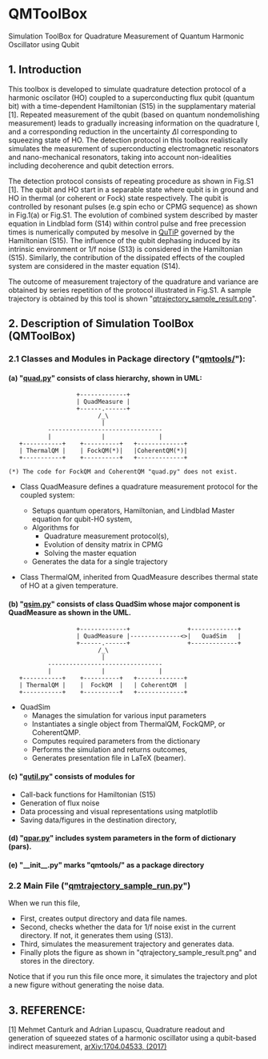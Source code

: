 # QMToolBox
Simulation ToolBox for Quadrature Measurement of Quantum Harmonic Oscillator using Qubit

## 1. Introduction

This toolbox is developed to simulate quadrature detection protocol of a harmonic
oscilator (HO) coupled to a superconducting flux qubit (quantum bit) with 
a time-dependent Hamiltonian (S15) in the supplamentary material [1]. 
Repeated measurement of the qubit (based on quantum nondemolishing measurement)
leads to gradually increasing information on the quadrature I, and 
a corresponding reduction in the uncertainty
$\Delta$I corresponding to squeezing state of HO.
The detection protocol in this toolbox realistically simulates
the measurement of superconducting
electromagnetic resonators and nano-mechanical
resonators, taking into account non-idealities including
decoherence and qubit detection errors. 

The detection protocol consists of repeating procedure as shown in Fig.S1 [1]. 
The qubit and HO start in a separable state where qubit is in ground and HO 
in thermal (or coherent or Fock) state respectively.
The qubit is controlled by resonant pulses (e.g spin echo or CPMG sequence)
as shown in Fig.1(a) or Fig.S1. The evolution of combined system described by 
master equation in Lindblad form (S14) within control pulse and 
free precession times is numerically computed by mesolve in [QuTiP](www.qutip.org) 
governed by the Hamiltonian (S15). 
The influence of the qubit dephasing induced by its intrinsic environment
or 1/f noise (S13) is considered in the Hamiltonian (S15). Similarly, 
the contribution of the dissipated effects of the coupled system 
are considered in the master equation (S14).

The outcome of measurement trajectory of the quadrature and variance 
are obtained by series repetition of the protocol illustrated in Fig.S1.
A sample trajectory is obtained by this tool is shown 
"[qtrajectory_sample_result.png](https://github.com/canturk/qmtoolbox/blob/master/qtrajectory_sample_result.png)".



## 2. Description of Simulation ToolBox (QMToolBox)

### 2.1 Classes and Modules in Package directory ("[qmtools/](https://github.com/canturk/qmtoolbox/blob/master/qmtools)"):
	
#### (a) "[quad.py](https://github.com/canturk/qmtoolbox/blob/master/qmtools/quad.py)" consists of class hierarchy, shown in UML: 
     
                       +-------------+
                       | QuadMeasure |
                       +------.------+
                             /_\
                              |
               --------------------------------
               |              |               |
       +-----------+    +----------+   +-------------+
       | ThermalQM |    | FockQM(*)|   |CoherentQM(*)|
       +-----------+    +----------+   +-------------+
	   
    (*) The code for FockQM and CoherentQM "quad.py" does not exist.
	
   
   - Class QuadMeasure defines a quadrature measurement protocol for the coupled system: 
	 - Setups quantum operators, Hamiltonian, and Lindblad Master equation for qubit-HO system, 
	 - Algorithms for 
		- Quadrature measurement protocol(s), 
		- Evolution of density matrix in CPMG
		- Solving the master equation
	 - Generates the data for a single trajectory
	
   - Class ThermalQM, inherited from QuadMeasure describes thermal state of HO
    at a given temperature.
	
#### (b) "[qsim.py](https://github.com/canturk/qmtoolbox/blob/master/qmtools/qsim.py)" consists of class QuadSim whose major component is QuadMeasure as shown in the UML.

                       +-------------+                +-------------+
                       | QuadMeasure |--------------<>|   QuadSim   |
                       +------.------+                +-------------+
                             /_\
                              |
               --------------------------------
               |              |               |
       +-----------+    +----------+   +-------------+
       | ThermalQM |    |  FockQM  |   | CoherentQM  |
       +-----------+    +----------+   +-------------+
	 
   - QuadSim 
        * Manages the simulation for various input parameters
        * Instantiates a single object from ThermalQM, FockQMP, or CoherentQMP. 
		* Computes required parameters from the dictionary 
		* Performs the simulation and returns outcomes, 
		* Generates presentation file in LaTeX (beamer). 
		
	
#### (c) "[qutil.py](https://github.com/canturk/qmtoolbox/blob/master/qmtools/qutil.py)" consists of modules for 
   - Call-back functions for Hamiltonian (S15) 
   - Generation of flux noise
   - Data processing and  visual representations using matplotlib
   - Saving data/figures in the destination directory, 
		
#### (d) "[qpar.py](https://github.com/canturk/qmtoolbox/blob/master/qmtools/qpar.py)" includes system parameters in the form of dictionary (pars).

#### (e) "\_\_init\_\_.py" marks "qmtools/" as a package directory  <br />

### 2.2 Main File ("[qmtrajectory_sample_run.py](https://github.com/canturk/qmtoolbox/blob/master/qmtrajectory_sample_run.py)")
 When we run this file, 
 - First, creates output directory and data file names.
 - Second, checks whether the data for 1/f noise exist in the current directory. 
 If not, it generates them using (S13).
 - Third, simulates the measurement trajectory and generates data. 
 - Finally plots the figure as shown in "qtrajectory_sample_result.png" and stores
 in the directory.
 
 Notice that if you run this file once more, it simulates the trajectory and plot a new figure 
 without generating the noise data.
	
	
## 3. REFERENCE: 

[1] Mehmet Canturk and Adrian Lupascu, Quadrature readout and generation 
of squeezed states of a harmonic oscillator using a qubit-based indirect 
measurement, [arXiv:1704.04533, (2017)](https://arxiv.org/pdf/1704.04533.pdf)


